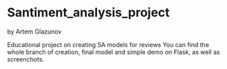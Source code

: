 # Santiment_analysis_project
by Artem Glazunov

Educational project on creating SA models for reviews
You can find the whole branch of creation, final model and simple demo on Flask, as well as screenchots.


